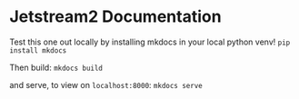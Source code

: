 # Jetstream2 Documentation

Test this one out locally by installing mkdocs in your local python venv!
`pip install mkdocs`

Then build:
`mkdocs build`

and serve, to view on `localhost:8000`:
`mkdocs serve`
